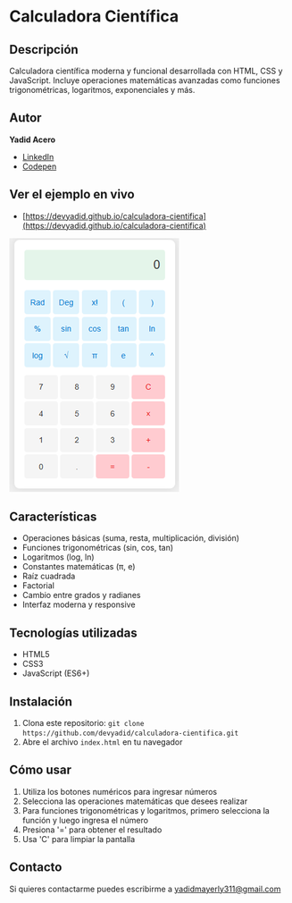 # Calculadora Científica

## Descripción
Calculadora científica moderna y funcional desarrollada con HTML, CSS y JavaScript. Incluye operaciones matemáticas avanzadas como funciones trigonométricas, logaritmos, exponenciales y más.

## Autor
**Yadid Acero**

* [LinkedIn](https://www.linkedin.com/in/yacero/)
* [Codepen](https://codepen.io/devyadid)

## Ver el ejemplo en vivo
- [https://devyadid.github.io/calculadora-cientifica](https://devyadid.github.io/calculadora-cientifica)

<a title="Yadid Portfolio Cover" href="https://devyadid.github.io/blog"><img src="https://raw.githubusercontent.com/devyadid/calculadora/refs/heads/main/assets/Calculadora.png" alt="Blog Programacion Cover"  target="_blank" /></a>

## Características
- Operaciones básicas (suma, resta, multiplicación, división)
- Funciones trigonométricas (sin, cos, tan)
- Logaritmos (log, ln)
- Constantes matemáticas (π, e)
- Raíz cuadrada
- Factorial
- Cambio entre grados y radianes
- Interfaz moderna y responsive

## Tecnologías utilizadas
- HTML5
- CSS3
- JavaScript (ES6+)

## Instalación
1. Clona este repositorio: `git clone https://github.com/devyadid/calculadora-cientifica.git`
2. Abre el archivo `index.html` en tu navegador

## Cómo usar
1. Utiliza los botones numéricos para ingresar números
2. Selecciona las operaciones matemáticas que desees realizar
3. Para funciones trigonométricas y logaritmos, primero selecciona la función y luego ingresa el número
4. Presiona '=' para obtener el resultado
5. Usa 'C' para limpiar la pantalla

## Contacto
Si quieres contactarme puedes escribirme a yadidmayerly311@gmail.com 
